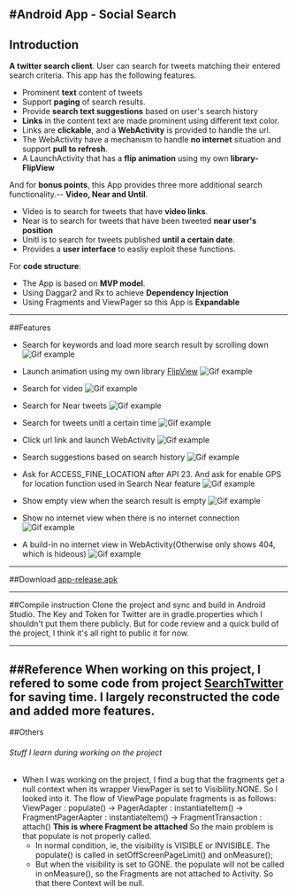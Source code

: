 #Android App - Social Search
-----------------------------------------------------------------------
## Introduction

**A twitter search client**. User can search for tweets matching their entered search criteria. This app has the following features.
* Prominent **text** content of tweets
* Support **paging** of search results. 
* Provide **search text suggestions** based on user's search history
* **Links** in the content text are made prominent using different text color. 
* Links are **clickable**, and a **WebActivity** is provided to handle the url. 
* The WebActivity have a mechanism to handle **no internet** situation and support **pull to refresh**.
* A LaunchActivity that has a **flip animation** using my own **library-FlipView**

And for **bonus points**, this App provides three more additional search functionality.-- **Video, Near and Until**.
* Video is to search for tweets that have **video links**. 
* Near is to search for tweets that have been tweeted **near user's position**
* Unitl is to search for tweets published **until a certain date**.
* Provides a **user interface** to easliy exploit these functions.

For **code structure**:
* The App is based on **MVP model**.
* Using Daggar2 and Rx to achieve **Dependency Injection**
* Using Fragments and ViewPager so this App is **Expandable**
--------------------------------------------------------------
##Features
* Search for keywords and load more search result by scrolling down
![Gif example](https://github.com/fredliao123/SocialSearcher/blob/master/gif/normal_search.gif)

* Launch animation using my own library [FlipView](https://github.com/fredliao123/FlipView)
![Gif example](https://github.com/fredliao123/SocialSearcher/blob/master/gif/launchactivity.gif)

* Search for video
![Gif example](https://github.com/fredliao123/SocialSearcher/blob/master/gif/search_for_video.gif)

* Search for Near tweets
![Gif example](https://github.com/fredliao123/SocialSearcher/blob/master/gif/search_near.gif)

* Search for tweets unitl a certain time
![Gif example](https://github.com/fredliao123/SocialSearcher/blob/master/gif/sarch_for_time.gif)

* Click url link and launch WebActivity
![Gif example](https://github.com/fredliao123/SocialSearcher/blob/master/gif/click_web.gif)

* Search suggestions based on search history
![Gif example](https://github.com/fredliao123/SocialSearcher/blob/master/gif/suggestion.gif)

* Ask for ACCESS_FINE_LOCATION after API 23. And ask for enable GPS for location function used in Search Near feature
![Gif example](https://github.com/fredliao123/SocialSearcher/blob/master/gif/ask_for_permission.gif.gif)

* Show empty view when the search result is empty
![Gif example](https://github.com/fredliao123/SocialSearcher/blob/master/gif/empty_view.gif)

* Show no internet view when there is no internet connection
![Gif example](https://github.com/fredliao123/SocialSearcher/blob/master/gif/no_net.gif)

* A build-in no internet view in WebActivity(Otherwise only shows 404, which is hideous)
![Gif example](https://github.com/fredliao123/SocialSearcher/blob/master/gif/web_empty.gif)
-------------------------------------------------------------------------------------------------
##Download 
[app-release.apk](https://github.com/fredliao123/SocialSearcher/blob/master/app_release/app-release.apk)


-------------------------------------------------------------------------------------------------
##Compile instruction
Clone the project and sync and build in Android Studio. The Key and Token for Twitter are in gradle.properties which I shouldn't put them there publicly. But for code review and a quick build of the project, I think it's all right to public it for now.

-------------------------------------------------------------------------------------------
##Reference
When working on this project, I refered to some code from project [SearchTwitter](https://github.com/pwittchen/SearchTwitter) for saving time. 
I largely reconstructed the code and added more features.
----------------------------------------------------------
##Others
###### Stuff I learn during working on the project
* When I was working on the project, I find a bug that the fragments get a null context when its wrapper ViewPager is set to Visibility.NONE. So I looked into it. The flow of ViewPage populate fragments is as follows:
ViewPager : populate() ->
PagerAdapter : instantiateItem() ->
FragmentPagerAapter : instantiateItem() ->
FragmentTransaction : attach()    **This is where Fragment be attached**
So the main problem is that populate is not properly called.
  - In normal condition, ie, the visibility is VISIBLE or INVISIBLE. The populate() is called in setOffScreenPageLimit() and onMeasure(); 
  - But when the visibility is set to GONE. the populate will not be called in onMeasure(), so the Fragments are not attached to Activity. So that there Context will be null.

